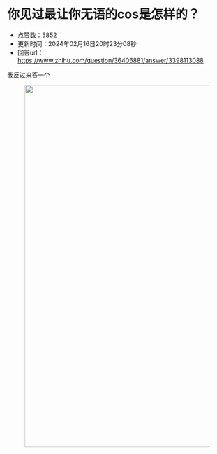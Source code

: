 # 你见过最让你无语的cos是怎样的？
- 点赞数：5852
- 更新时间：2024年02月16日20时23分08秒
- 回答url：https://www.zhihu.com/question/36406881/answer/3398113088
<body>
 <p data-pid="sEDYBA6o">我反过来答一个</p>
 <figure data-size="normal">
  <img src="https://picx.zhimg.com/50/v2-4e822c2cb11ea5ef34a443acde298f69_720w.jpg?source=1940ef5c" data-rawwidth="828" data-rawheight="686" data-size="normal" data-original-token="v2-8c3db52458214ebdebca5c3aaf4531ad" data-default-watermark-src="https://pic1.zhimg.com/50/v2-bc292551a26f8678742bfdea9e4480dd_720w.jpg?source=1940ef5c" class="origin_image zh-lightbox-thumb" width="828" data-original="https://pica.zhimg.com/v2-4e822c2cb11ea5ef34a443acde298f69_r.jpg?source=1940ef5c">
 </figure>
 <p></p>
</body>